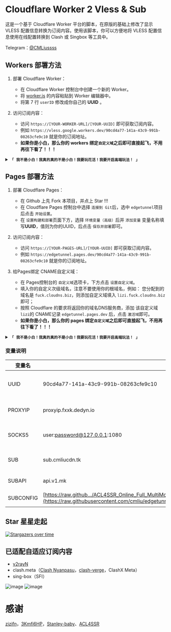 # Cloudflare Worker 2 Vless & Sub
这是一个基于 Cloudflare Worker 平台的脚本，在原版的基础上修改了显示 VLESS 配置信息转换为订阅内容。使用该脚本，你可以方便地将 VLESS 配置信息使用在线配置转换到 Clash 或 Singbox 等工具中。

Telegram：[@CMLiussss](https://t.me/CMLiussss)

## Workers 部署方法
1. 部署 Cloudflare Worker：
   - 在 Cloudflare Worker 控制台中创建一个新的 Worker。
   - 将 [worker.js](https://github.com/cmliu/edgetunnel/blob/main/_worker.js) 的内容粘贴到 Worker 编辑器中。
   - 将第 7 行 `userID` 修改成你自己的 **UUID** 。

2. 访问订阅内容：
   - 访问 `https://[YOUR-WORKER-URL]/[YOUR-UUID]` 即可获取订阅内容。
   - 例如 `https://vless.google.workers.dev/90cd4a77-141a-43c9-991b-08263cfe9c10` 就是你的订阅地址。
   - **如果你是小白，那么你的 workers 绑定`自定义域`之后即可直接起飞，不用再往下看了！！！**

<details>
<summary><code><strong>「 我不是小白！我真的真的不是小白！我要玩花活！我要开启高端玩法！ 」</strong></code></summary>

3. 使用自己的`优选域名`/`优选IP`的订阅内容：
   - 如果你想使用自己的优选域名或者是自己的优选IP，可以参考 [WorkerVless2sub GitHub 仓库](https://github.com/cmliu/WorkerVless2sub) 中的部署说明自行搭建。
   - 打开 [worker.js](https://github.com/cmliu/edgetunnel/blob/main/_worker.js) 文件，在第 12 行找到 `sub` 变量，将其修改为你部署的订阅生成器地址。例如 `let sub = 'sub.cmliucdn.tk';`，注意不要带https等协议信息和符号。
   - 注意，如果您使用了自己的订阅地址，要求订阅生成器的 `sub`域名 和 `[YOUR-WORKER-URL]`的域名 不同属一个顶级域名，否则会出现异常。您可以在 `sub` 变量赋值为 workers.dev 分配到的域名。

4. 解决转换订阅的隐私问题：
   - 搭建反代订阅转换工具，通过随机化服务器地址和节点账号密码，解决用户转换订阅的隐私问题。
   - 可以参考[不良林psub项目](https://github.com/bulianglin/psub)自行搭建，视频原理以及教程 https://youtu.be/X7CC5jrgazo
   - 注意，如果您使用了反代订阅转换工具，要求订阅转换工具的 `subconverter`域名 和 `[YOUR-WORKER-URL]`的域名 不同属一个顶级域名，否则会出现异常。您可以在 `subconverter` 变量赋值为 workers.dev 分配到的域名，注意不要带https等协议信息和符号。

</details>

## Pages 部署方法
1. 部署 Cloudflare Pages：
   - 在 Github 上先 Fork 本项目，并点上 Star !!!
   - 在 Cloudflare Pages 控制台中选择 `连接到 Git`后，选中 `edgetunnel`项目后点击 `开始设置`。
   - 在 `设置构建和部署`页面下方，选择 `环境变量（高级）`后并 `添加变量`
     变量名称填写**UUID**，值则为你的UUID，后点击 `保存并部署`即可。

2. 访问订阅内容：
   - 访问 `https://[YOUR-PAGES-URL]/[YOUR-UUID]` 即可获取订阅内容。
   - 例如 `https://edgetunnel.pages.dev/90cd4a77-141a-43c9-991b-08263cfe9c10` 就是你的订阅地址。

3. 给Pages绑定 CNAME自定义域：
   - 在 Pages控制台的 `自定义域`选项卡，下方点击 `设置自定义域`。
   - 填入你的自定义次级域名，注意不要使用你的根域名，例如：
     您分配到的域名是 `fuck.cloudns.biz`，则添加自定义域填入 `lizi.fuck.cloudns.biz`即可；
   - 按照 Cloudflare 的要求将返回你的域名DNS服务商，添加 该自定义域 `lizi`的 CNAME记录 `edgetunnel.pages.dev` 后，点击 `激活域`即可。
   - **如果你是小白，那么你的 pages 绑定`自定义域`之后即可直接起飞，不用再往下看了！！！**

<details>
<summary><code><strong>「 我不是小白！我真的真的不是小白！我要玩花活！我要开启高端玩法！ 」</strong></code></summary>

4. 使用自己的`优选域名`/`优选IP`的订阅内容：
   - 如果你想使用自己的优选域名或者是自己的优选IP，可以参考 [WorkerVless2sub GitHub 仓库](https://github.com/cmliu/WorkerVless2sub) 中的部署说明自行搭建。
   - 在 Pages控制台的 `设置`选项卡，选择 `环境变量`> `制作`> `编辑变量`> `添加变量`；
   - 变量名设置为`SUB`，对应的值为你部署的订阅生成器地址。例如 `sub.cmliucdn.tk`，后点击 **保存**。
   - 之后在 Pages控制台的 `部署`选项卡，选择 `所有部署`> `最新部署最右的 ...`> `重试部署`，即可。
   - 注意，如果您使用了自己的订阅地址，要求订阅生成器的 `SUB`域名 和 `[YOUR-PAGES-URL]`的域名 不同属一个顶级域名，否则会出现异常。您可以在 `SUB` 变量赋值为 Pages.dev 分配到的域名。

5. 解决转换订阅的隐私问题：
   - 搭建反代订阅转换工具，通过随机化服务器地址和节点账号密码，解决用户转换订阅的隐私问题。
   - 可以参考[不良林psub项目](https://github.com/bulianglin/psub)自行搭建，视频原理以及教程 https://youtu.be/X7CC5jrgazo
   - 在 Pages控制台的 `设置`选项卡，选择 `环境变量`> `制作`> `编辑变量`> `添加变量`；
   - 变量名设置为`SUBAPI`，对应的值为你部署的订阅生成器地址。例如 `psub.cmliucdn.workers.dev`，后点击 **保存**。注意不要带https等协议信息和符号。
   - 之后在 Pages控制台的 `部署`选项卡，选择 `所有部署`> `最新部署最右的 ...`> `重试部署`，即可。
   - 注意，如果您使用了反代订阅转换工具，要求订阅转换工具的 `SUBAPI`域名 和 `[YOUR-PAGES-URL]`的域名 不同属一个顶级域名，否则会出现异常。您可以在 `SUBAPI` 变量赋值为 workers.dev 分配到的域名，注意不要带https等协议信息和符号。

</details>

### 变量说明
| 变量名 | 示例 | 备注 | 
|--------|---------|-----|
| UUID | 90cd4a77-141a-43c9-991b-08263cfe9c10 | Powershell -NoExit -Command "[guid]::NewGuid()"|
| PROXYIP | proxyip.fxxk.dedyn.io | 备选作为访问CloudFlareCDN站点的代理节点 |
| SOCKS5  | user:password@127.0.0.1:1080 | 优先作为访问CloudFlareCDN站点的SOCKS5代理 |
| SUB | sub.cmliucdn.tk | 内建域名、IP节点信息的订阅生成器地址 |
| SUBAPI | api.v1.mk | clash、singbox等 订阅转换后端 |
| SUBCONFIG | [https://raw.github.../ACL4SSR_Online_Full_MultiMode.ini](https://raw.githubusercontent.com/cmliu/edgetunnel/main/Clash/config/ACL4SSR_Online_Full_MultiMode.ini) | clash、singbox等 订阅转换配置文件 |

## Star 星星走起
[![Stargazers over time](https://starchart.cc/cmliu/edgetunnel.svg?variant=adaptive)](https://starchart.cc/cmliu/edgetunnel)

## 已适配自适应订阅内容
   - [v2rayN](https://github.com/2dust/v2rayN)
   - clash.meta（[Clash Nyanpasu](https://github.com/keiko233/clash-nyanpasu)，[clash-verge](https://github.com/zzzgydi/clash-verge/tree/main)，ClashX Meta）
   - sing-box（SFI）

![image](https://github.com/cmliu/edgetunnel/assets/24787744/6e07c034-f0ef-4ae2-9fef-be13ef993f77)
![image](https://github.com/cmliu/edgetunnel/assets/24787744/7c932cfa-3908-412a-ba47-c2be081486ed)

# 感谢
[zizifn](https://github.com/zizifn/edgetunnel)，[3Kmfi6HP](https://github.com/3Kmfi6HP/EDtunnel)，[Stanley-baby](https://github.com/Stanley-baby)、[ACL4SSR](https://github.com/ACL4SSR)
